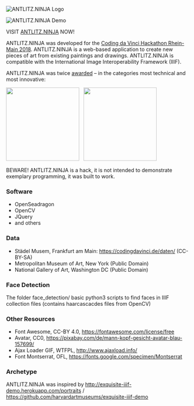 ![ANTLITZ.NINJA Logo](/images/antlitz.ninja.png)

![ANTLITZ.NINJA Demo](/images/demo.jpg)

VISIT [ANTLITZ.NINJA](https://antlitz.ninja) NOW!

ANTLITZ.NINJA was developed for the [Coding da Vinci Hackathon Rhein-Main 2018](https://codingdavinci.de/de/events/rhein-main-2018). ANTLITZ.NINJA is a web-based application to create new pieces of art from existing paintings and drawings. ANTLITZ.NINJA is compatible with the International Image Interoperability Framework (IIIF). 

ANTLITZ.NINJA was twice [awarded](https://codingdavinci.de/de/projekte/antlitzninja) – in the categories most technical and most innovative:

<img src="images/preise-rm-1.png" width="200" />&nbsp;&nbsp;&nbsp;<img src="images/preise-rm-4.png" width="200" />

BEWARE! ANTLITZ.NINJA is a hack, it is not intended to demonstrate exemplary programming, it was built to work.

### Software

* OpenSeadragon
* OpenCV
* JQuery
* and others

### Data

* Städel Musem, Frankfurt am Main: https://codingdavinci.de/daten/ (CC-BY-SA)
* Metropolitan Museum of Art, New York (Public Domain)
* National Gallery of Art, Washington DC (Public Domain)

### Face Detection

The folder face_detection/ basic python3 scripts to find faces in IIIF collection files (contains haarcascacdes files from OpenCV)

### Other Resources

* Font Awesome, CC-BY 4.0, https://fontawesome.com/license/free
* Avatar, CC0, https://pixabay.com/de/mann-kopf-gesicht-avatar-blau-157699/
* Ajax Loader GIF, WTFPL, http://www.ajaxload.info/
* Font Montserrat, OFL, https://fonts.google.com/specimen/Montserrat

### Archetype

ANTLITZ.NINJA was inspired by http://exquisite-iiif-demo.herokuapp.com/portraits / https://github.com/harvardartmuseums/exquisite-iiif-demo
